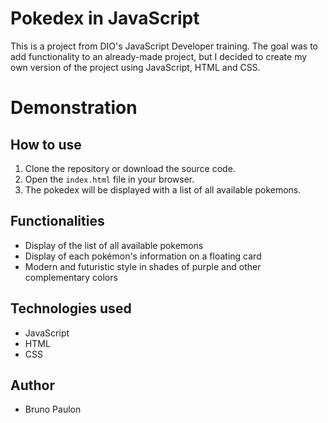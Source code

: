 # Pokedex in JavaScript

This is a project from DIO's JavaScript Developer training. The goal was to add functionality to an already-made project, but I decided to create my own version of the project using JavaScript, HTML and CSS.

# Demonstration

## How to use

1. Clone the repository or download the source code.
2. Open the `index.html` file in your browser.
3. The pokedex will be displayed with a list of all available pokemons.

## Functionalities

- Display of the list of all available pokemons
- Display of each pokémon's information on a floating card
- Modern and futuristic style in shades of purple and other complementary colors

## Technologies used

- JavaScript
- HTML
- CSS

## Author

- Bruno Paulon